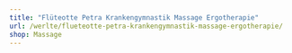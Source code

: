```yaml
---
title: "Flüteotte Petra Krankengymnastik Massage Ergotherapie"
url: /werlte/flueteotte-petra-krankengymnastik-massage-ergotherapie/
shop: Massage
---
```

